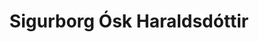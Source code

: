 ---
title: Sigurborg Ósk Haraldsdóttir
layout: representative
lang: en
category: municipal
description: Borgarfulltrúi Pírata
representative: sigurborg-ósk
image: /assets/img/sigurborg-osk.jpg
---